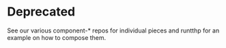# Deprecated #

See our various component-* repos for individual pieces and runtthp for an example on how to compose them.
